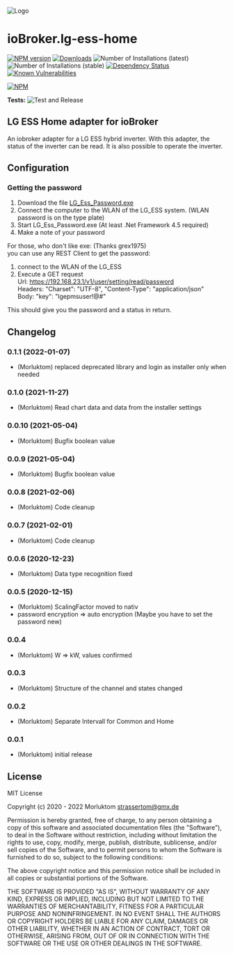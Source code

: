 ![Logo](admin/lg-ess-home.png)
# ioBroker.lg-ess-home

[![NPM version](http://img.shields.io/npm/v/iobroker.lg-ess-home.svg)](https://www.npmjs.com/package/iobroker.lg-ess-home)
[![Downloads](https://img.shields.io/npm/dm/iobroker.lg-ess-home.svg)](https://www.npmjs.com/package/iobroker.lg-ess-home)
![Number of Installations (latest)](http://iobroker.live/badges/lg-ess-home-installed.svg)
![Number of Installations (stable)](http://iobroker.live/badges/lg-ess-home-stable.svg)
[![Dependency Status](https://img.shields.io/david/Morluktom/iobroker.lg-ess-home.svg)](https://david-dm.org/Morluktom/iobroker.lg-ess-home)
[![Known Vulnerabilities](https://snyk.io/test/github/Morluktom/ioBroker.lg-ess-home/badge.svg)](https://snyk.io/test/github/Morluktom/ioBroker.lg-ess-home)

[![NPM](https://nodei.co/npm/iobroker.lg-ess-home.png?downloads=true)](https://nodei.co/npm/iobroker.lg-ess-home/)

**Tests:** ![Test and Release](https://github.com/Morluktom/ioBroker.lg-ess-home/workflows/Test%20and%20Release/badge.svg)

## LG ESS Home adapter for ioBroker

An iobroker adapter for a LG ESS hybrid inverter. With this adapter, the status of the inverter can be read. It is also possible to operate the inverter.

## Configuration

### Getting the password

1. Download the file [LG_Ess_Password.exe](https://github.com/Morluktom/ioBroker.lg-ess-home/tree/master/tools)
1. Connect the computer to the WLAN of the LG_ESS system. (WLAN password is on the type plate)
1. Start LG_Ess_Password.exe (At least .Net Framework 4.5 required)
1. Make a note of your password

For those, who don't like exe: (Thanks grex1975)\
you can use any REST Client to get the password:
1. connect to the WLAN of the LG_ESS
1. Execute a GET request\
	Url: https://192.168.23.1/v1/user/setting/read/password \
	Headers: "Charset": "UTF-8", "Content-Type": "application/json"\
	Body: "key": "lgepmsuser!@#"
	
This should give you the password and a status in return.

## Changelog
### 0.1.1 (2022-01-07)
* (Morluktom) replaced deprecated library and login as installer only when needed

### 0.1.0 (2021-11-27)
* (Morluktom) Read chart data and data from the installer settings

### 0.0.10 (2021-05-04)
* (Morluktom) Bugfix boolean value

### 0.0.9 (2021-05-04)
* (Morluktom) Bugfix boolean value

### 0.0.8 (2021-02-06)
* (Morluktom) Code cleanup

### 0.0.7 (2021-02-01)
* (Morluktom) Code cleanup

### 0.0.6 (2020-12-23)
* (Morluktom) Data type recognition fixed

### 0.0.5 (2020-12-15)
* (Morluktom) ScalingFactor moved to nativ
* password encryption => auto encryption (Maybe you have to set the password new)

### 0.0.4
* (Morluktom) W => kW, values confirmed

### 0.0.3
* (Morluktom) Structure of the channel and states changed

### 0.0.2
* (Morluktom) Separate Intervall for Common and Home

### 0.0.1
* (Morluktom) initial release

## License
MIT License

Copyright (c) 2020 - 2022 Morluktom <strassertom@gmx.de>

Permission is hereby granted, free of charge, to any person obtaining a copy
of this software and associated documentation files (the "Software"), to deal
in the Software without restriction, including without limitation the rights
to use, copy, modify, merge, publish, distribute, sublicense, and/or sell
copies of the Software, and to permit persons to whom the Software is
furnished to do so, subject to the following conditions:

The above copyright notice and this permission notice shall be included in all
copies or substantial portions of the Software.

THE SOFTWARE IS PROVIDED "AS IS", WITHOUT WARRANTY OF ANY KIND, EXPRESS OR
IMPLIED, INCLUDING BUT NOT LIMITED TO THE WARRANTIES OF MERCHANTABILITY,
FITNESS FOR A PARTICULAR PURPOSE AND NONINFRINGEMENT. IN NO EVENT SHALL THE
AUTHORS OR COPYRIGHT HOLDERS BE LIABLE FOR ANY CLAIM, DAMAGES OR OTHER
LIABILITY, WHETHER IN AN ACTION OF CONTRACT, TORT OR OTHERWISE, ARISING FROM,
OUT OF OR IN CONNECTION WITH THE SOFTWARE OR THE USE OR OTHER DEALINGS IN THE
SOFTWARE.
